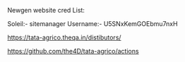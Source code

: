 Newgen website cred List:


Soleil:- sitemanager 
Username:- U5SNxKemGOEbmu7nxH


https://tata-agrico.theqa.in/distibutors/

https://github.com/the4D/tata-agrico/actions


